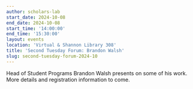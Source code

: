 ```yaml
---
author: scholars-lab
start_date: 2024-10-08
end_date: 2024-10-08
start_time: '14:00:00'
end_time: '15:30:00'
layout: events
location: 'Virtual & Shannon Library 308'
title: 'Second Tuesday Forum: Brandon Walsh'
slug: second-tuesday-forum-2024-10
---
```


Head of Student Programs Brandon Walsh presents on some of his work. More details and registration information to come.